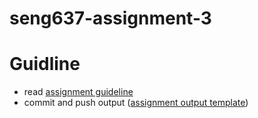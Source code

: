 # seng637-assignment-3

# Guidline
- read [assignment guideline](Assignment3.md) 
- commit and push output ([assignment output template](Assignment3-ReportTemplate.md))
